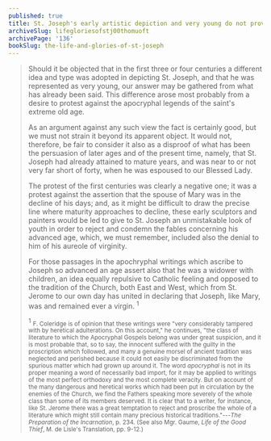 ```yaml
---
published: true
title: St. Joseph's early artistic depiction and very young do not prove that he was very young
archiveSlug: lifegloriesofstj00thomuoft
archivePage: '136'
bookSlug: the-life-and-glories-of-st-joseph
---
```


> Should it be objected that in the first three or four centuries a different idea and type was adopted in depicting St. Joseph, and that he was represented as very young, our answer may be gathered from what has already been said. This difference arose most probably from a desire to protest against the apocryphal legends of the saint's extreme old age.
>
> As an argument against any such view the fact is certainly good, but we must not strain it beyond its apparent object. It would not, therefore, be fair to consider it also as a disproof of what has been the persuasion of later ages and of the present time, namely, that St. Joseph had already attained to mature years, and was near to or not very far short of forty, when he was espoused to our Blessed Lady.
>
> The protest of the first centuries was clearly a negative one; it was a protest against the assertion that the spouse of Mary was in the decline of his days; and, as it might be difficult to draw the precise line where maturity approaches to decline, these early sculptors and painters would be led to give to St. Joseph an unmistakable look of youth in order to reject and condemn the fables concerning his advanced age, which, we must remember, included also the denial to him of his aureole of virginity.
>
> For those passages in the apochryphal writings which ascribe to Joseph so advanced an age assert also that he was a widower with children, an idea equally repulsive to Catholic feeling and opposed to the tradition of the Church, both East and West, which from St. Jerome to our own day has united in declaring that Joseph, like Mary, was and remained ever a virgin. <sup>1</sup>
>
> <sup>1</sup> <small>F. Coleridge is of opinion that these writings were "very considerably tampered with by heretical adulterations. On this account," he continues, "the class of literature to which the Apocryphal Gospels belong was under great suspicion, and it is most probable that, so to say, the innocent suffered with the guilty in the proscription which followed, and many a genuine morsel of ancient tradition was neglected and perished because it could not easily be discriminated from the spurious matter which had grown up around it. The word *apocryphal* is not in its proper meaning a word of necessarily bad import, for it may be applied to writings of the most perfect orthodoxy and the most complete veracity. But on account of the many dangerous and heretical works which had been put in circulation by the enemies of the Church, we find the Fathers speaking more severely of the whole class than some of its members deserved. It is clear that to a writer, for instance, like St. Jerome there was a great temptation to reject and proscribe the whole of a literature which might still contain many precious historical traditions."---*The Preparation of the Incarnation*, p. 234. (See also Mgr. Gaume, *Life of the Good Thief*, M. de Lisle's Translation, pp. 9-12.)</small>
